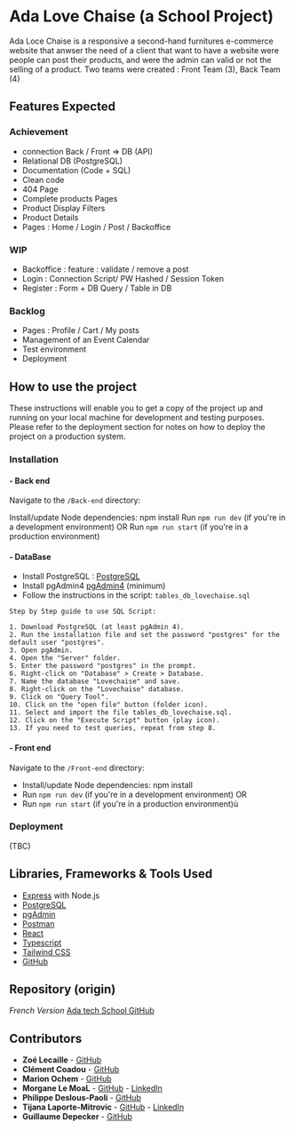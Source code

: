 # Ada Love Chaise (a School Project)
Ada Loce Chaise is a responsive a second-hand furnitures e-commerce website that anwser the need of a client that want to have a website were people can post their products, and were the admin can valid or not the selling of a product.
Two teams were created : Front Team (3), Back Team (4)

## Features Expected

### Achievement
* connection Back / Front => DB (API)
* Relational DB (PostgreSQL)
* Documentation (Code + SQL) 
* Clean code
* 404 Page
* Complete products Pages
* Product Display Filters
* Product Details
* Pages : Home / Login / Post / Backoffice


### WIP

* Backoffice : feature :  validate / remove a post
* Login : Connection Script/ PW Hashed / Session Token
* Register : Form + DB Query / Table in DB

### Backlog

* Pages : Profile / Cart / My posts
* Management of an Event Calendar
* Test environment
* Deployment

## How to use the project

These instructions will enable you to get a copy of the project up and running on your local machine for development and testing purposes.
Please refer to the deployment section for notes on how to deploy the project on a production system.

### Installation 

#### - Back end

Navigate to the `/Back-end` directory:

Install/update Node dependencies: npm install
Run `npm run dev` (if you're in a development environment)
OR
Run `npm run start` (if you're in a production environment)

#### - DataBase

- Install PostgreSQL : [PostgreSQL](https://www.postgresql.org/)
- Install pgAdmin4 [pgAdmin4](https://www.pgadmin.org/) (minimum)
- Follow the instructions in the script: `tables_db_lovechaise.sql`

```
Step by Step guide to use SQL Script:

1. Download PostgreSQL (at least pgAdmin 4).
2. Run the installation file and set the password "postgres" for the default user "postgres".
3. Open pgAdmin.
4. Open the "Server" folder.
5. Enter the password "postgres" in the prompt.
6. Right-click on "Database" > Create > Database.
7. Name the database "Lovechaise" and save.
8. Right-click on the "Lovechaise" database.
9. Click on "Query Tool".
10. Click on the "open file" button (folder icon).
11. Select and import the file tables_db_lovechaise.sql.
12. Click on the "Execute Script" button (play icon).
13. If you need to test queries, repeat from step 8.
```

#### - Front end

Navigate to the `/Front-end`  directory:

- Install/update Node dependencies: npm install
- Run `npm run dev` (if you're in a development environment)
OR
- Run `npm run start` (if you're in a production environment)ù

### Deployment
(TBC)

## Libraries, Frameworks & Tools Used

* [Express](https://expressjs.com/) with Node.js
* [PostgreSQL](https://www.postgresql.org/)
* [pgAdmin](https://www.pgadmin.org/)
* [Postman](https://www.postman.com/)
* [React](https://react.dev/)
* [Typescript](https://www.typescriptlang.org/)
* [Tailwind CSS](https://tailwindcss.com/)
* [GitHub](https://github.com/)

## Repository (origin)
<em>French Version</em>
[Ada tech School GitHub](https://github.com/adatechschool/projet-plateforme-de-vente-de-meubles-adalovechaises)

## Contributors

* **Zoé Lecaille** - [GitHub](https://github.com/zoeleca)
* **Clément Coadou** - [GitHub](https://github.com/Kushumai)
* **Marion Ochem** - [GitHub](https://github.com/MarionOchem)
* **Morgane Le MoaL** - [GitHub](https://github.com/M0nline) - [LinkedIn](https://www.linkedin.com/in/morganelemoal/)
* **Philippe Deslous-Paoli** - [GitHub](https://github.com/PDeslousPaoli)
* **Tijana Laporte-Mitrovic** - [GitHub](https://github.com/Tiki102) - [LinkedIn](https://www.linkedin.com/in/tijana-laporte-mitrovic-b13859152/)
* **Guillaume Depecker** - [GitHub](https://github.com/psykokwak0912)
